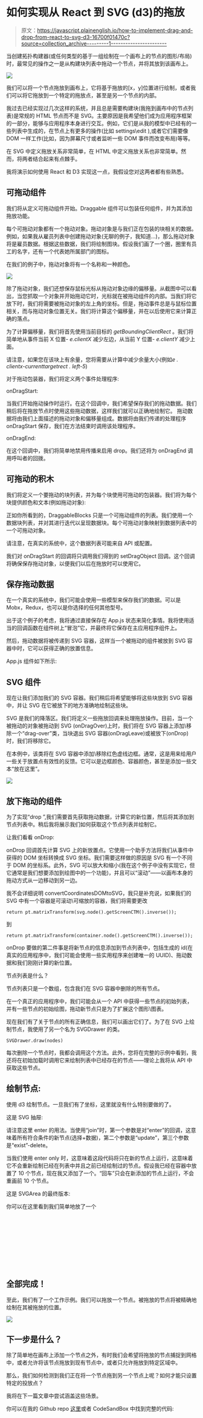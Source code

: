 # 如何实现从 React 到 SVG (d3)的拖放

> 原文：<https://javascript.plainenglish.io/how-to-implement-drag-and-drop-from-react-to-svg-d3-16700f01470c?source=collection_archive---------1----------------------->

当创建拓扑构建器(或任何类型的基于一组绘制在一个画布上的节点的图形/布局)时，最常见的操作之一是从构建块列表中拖动一个节点，并将其放到该画布上。

![](img/4a772679b14e073e1ef12c7cd764d381.png)

我们可以将一个节点拖放到画布上，它将基于拖放的[x，y]位置进行绘制，或者我们可以将它拖放到一个特定的拖放点，甚至是另一个节点的内部。

我过去已经实现过几次这样的系统，并且总是需要构建块(我拖到画布中的节点列表)是常规的 HTML 节点而不是 SVG。主要原因是我希望他们成为应用程序框架的一部分，能够与应用程序本身进行交互。例如，它们是从我的模型中已经有的一些列表中生成的，在节点上有更多的操作(比如 settings\edit ),或者它们需要像 DOM 一样工作(比如，因为屏幕尺寸或者监听一些 DOM 事件而改变布局)等等。

在 SVG 中定义拖放关系非常简单，在 HTML 中定义拖放关系也非常简单。然而，将两者结合起来有点棘手。

我将演示如何使用 React 和 D3 实现这一点，我假设您对这两者都有些熟悉。

## 可拖动组件

我们将从定义可拖动组件开始。Draggable 组件可以包装任何组件，并为其添加拖放功能。

每个可拖动对象都有一个拖动对象。拖动对象是与我们正在包装的块相关的数据。例如，如果我从雇员列表中创建拖动对象(无聊的例子，我知道…)，那么拖动对象将是雇员数据。根据这些数据，我们将绘制图块。假设我们画了一个圈，圈里有员工的名字，还有一个代表她所属部门的图标。

在我们的例子中，拖动对象将有一个名称和一种颜色。

![](img/10c584498c52202a346ca21b903f03a6.png)

除了拖动对象，我们还想保存鼠标光标从拖动对象边缘的偏移量。从截图中可以看出，当您抓取一个对象并开始拖动它时，光标就在被拖动组件的内部。当我们将它放下时，我们将需要被拖动对象的左上角的坐标。但是，拖动事件总是与鼠标位置相关，而与拖动对象位置无关。我们将计算这个偏移量，并在以后使用它来计算正确的落点。

为了计算偏移量，我们将首先使用当前目标的 *getBoundingClientRect* 。我们将简单地从事件当前 X 位置- *e.clientX* 减少左边，从当前 Y 位置- *e.clientY* 减少上面。

请注意，如果您在该块上有余量，您将需要从计算中减少余量大小(例如*e . clientx-currenttargetrect . left-5*)

对于拖动包装器，我们将定义两个事件处理程序:

onDragStart:

当我们开始拖动操作时运行。在这个回调中，我们希望保存我们的拖动数据。我们稍后将在拖放节点时使用这些拖动数据，这样我们就可以正确地绘制它。
拖动数据将由我们上面描述的拖动对象和偏移量组成。数据将由我们传递的处理程序 onDragStart 保存，我们在方法结束时调用该处理程序。

onDragEnd:

在这个回调中，我们将简单地禁用传播来启用 drop。我们还将为 onDragEnd 调用呼叫者的回拨。

## 可拖动的积木

我们将定义一个要拖动的块列表，并为每个块使用可拖动的包装器。我们将为每个块提供颜色和文本(例如拖动对象):

正如你所看到的，DraggableBlocks 只是一个可拖动组件的列表。我们使用一个数据块列表，并对其进行迭代以呈现数据块。每个可拖动对象映射到数据列表中的一个可拖动对象。

请注意，在真实的系统中，这个数据列表可能来自 API 或配置。

我们对 onDragStart 的回调将只调用我们得到的 setDragObject 回调。这个回调将确保保存拖动对象，以便我们以后在拖放时可以使用它。

## 保存拖动数据

在一个真实的系统中，我们可能会使用一些模型来保存我们的数据。可以是 Mobx，Redux，也可以是你选择的任何其他型号。

出于这个例子的考虑，我将通过直接保存在 App.js 状态来简化事情。我将使用适当的回调函数在组件树上“冒泡”它，并最终将它保存在主应用程序组件上。

然后，拖动数据将被传递到 SVG 容器，这样当一个被拖动的组件被放到 SVG 容器中时，它可以获得正确的放置信息。

App.js 组件如下所示:

## SVG 组件

现在让我们添加我们的 SVG 容器。我们稍后将希望能够将这些块放到 SVG 容器中，并让 SVG 在它被放下的地方准确地绘制这些块。

SVG 是我们的降落区。我们将定义一些拖放回调来处理拖放操作。目前，当一个被拖动的对象被拖动到 SVG (onDragOver)上时，我们将在 SVG 容器上添加\移除一个“drag-over”类，当块退出 SVG 容器(onDragLeave)或被放下(onDrop)时，我们将移除它。

在本例中，该类将在 SVG 容器中添加\移除红色虚线边框。通常，这是用来给用户一些关于放置点有效性的反馈。它可以是边框颜色、容器颜色，甚至是添加一些文本“放在这里”。

![](img/729a9471910e28cde97d4376fd61b858.png)

## 放下拖动的组件

为了实现“drop ”,我们需要首先获取拖动数据，计算它的新位置，然后将其添加到节点列表中。稍后我将展示我们如何获取这个节点列表并绘制它。

让我们看看 onDrop:

onDrop 回调首先计算 SVG 上的新放置点。它使用一个助手方法将我们从事件中获得的 DOM 坐标转换成 SVG 坐标。我们需要这样做的原因是 SVG 有一个不同于 DOM 的坐标系。此外，SVG 可以放大和缩小(我在这个例子中没有实现它，但它通常是我们想要添加到绘图中的一个功能)，并且可以“滚动”——以画布本身的拖动方式从一边移动到另一边。

我不会详细说明 convertCoordinatesDOMtoSVG，我只是补充说，如果我们的 SVG 中有一个容器是可滚动\可缩放的容器，我们将需要更改

```
return pt.matrixTransform(svg.node().getScreenCTM().inverse());
```

到

```
return pt.matrixTransform(container.node().getScreenCTM().inverse());
```

onDrop 要做的第二件事是将新节点的信息添加到节点列表中，包括生成的 id(在真实的应用程序中，我们可能会使用一些实用程序来创建唯一的 UUID)、拖动数据和我们刚刚计算的新位置。

节点列表是什么？

节点列表只是一个数组，包含我们在 SVG 容器中删除的所有节点。

在一个真正的应用程序中，我们可能会从一个 API 中获得一些节点的初始列表，并有一些节点的初始绘图，拖动新节点只是为了扩展这个图形\图表。

现在我们有了关于节点的所有正确信息，我们可以画出它们了。为了在 SVG 上绘制节点，我使用了另一个名为 SVGDrawer 的类。

```
SVGDrawer.draw(nodes)
```

每次删除一个节点时，我都会调用这个方法。此外，您将在完整的示例中看到，我还将在初始加载时调用它来绘制列表中已经存在的节点——理论上我将从 API 中获取这些节点。

## 绘制节点:

使用 d3 绘制节点。一旦我们有了坐标，这里就没有什么特别要做的了。

这是 SVG 抽屉:

请注意这里 enter 的用法。当使用“join”时，第一个参数是对“enter”的回调，这意味着所有符合条件的新节点(选择+数据)，第二个参数是“update”，第三个参数是“exist”-delete。

当我们使用 enter only 时，这意味着这段代码将只在新的节点上运行，这意味着它不会重新绘制已经在列表中并且之前已经绘制过的节点。假设我已经在容器中放置了 10 个节点，现在我又添加了一个。“回车”只会在新添加的节点上运行，不会重画前 10 个节点。

这是 SVGArea 的最终版本:

你可以在这里看到我们简单地放了一个<svg>标签，所有的绘制都是在 SVGDrawer 类中完成的。注意，我从两个地方调用 draw 方法:onDrop 和 on initial load (useEffect 用[]作为第二个参数)。</svg>

## 全部完成！

至此，我们有了一个工作示例。我们可以拖放一个节点。被拖放的节点将被精确地绘制在其被拖放的位置。

![](img/4a772679b14e073e1ef12c7cd764d381.png)

## 下一步是什么？

除了简单地在画布上添加一个节点之外，有时我们会希望将拖放的节点捕捉到网格中，或者允许将该节点拖放到现有节点中，或者只允许拖放到特定区域中。

那么，我们如何检测到我们正在将一个节点拖到另一个节点上呢？如何才能只设置特定的投放点？

我将在下一篇文章中尝试涵盖这些场景。

你可以在我的 Github repo [这里](https://github.com/Kinnza/Drag-n-Drop-React-to-SVG-example)或者 CodeSandBox 中找到完整的代码: